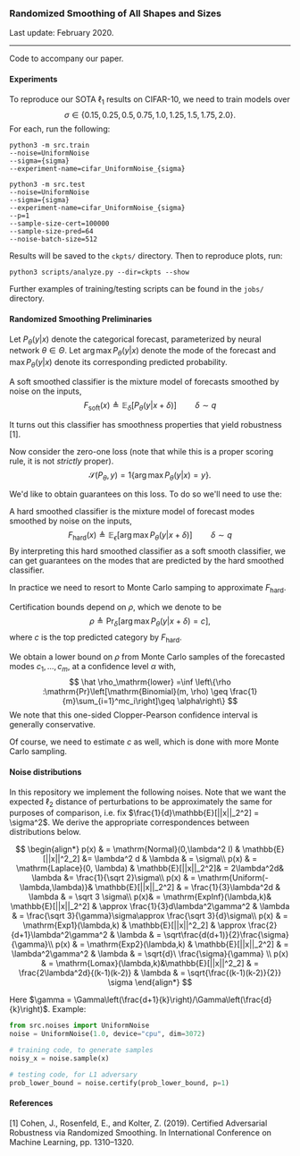 ### Randomized Smoothing of All Shapes and Sizes

Last update: February 2020.

---

Code to accompany our paper.

#### Experiments

To reproduce our SOTA $\ell_1$ results on CIFAR-10, we need to train models over 
$$
\sigma \in \{0.15, 0.25, 0.5, 0.75, 1.0, 1.25, 1.5, 1.75, 2.0\}.
$$
For each, run the following:

```
python3 -m src.train
--noise=UniformNoise
--sigma={sigma}
--experiment-name=cifar_UniformNoise_{sigma}

python3 -m src.test
--noise=UniformNoise
--sigma={sigma}
--experiment-name=cifar_UniformNoise_{sigma}
--p=1
--sample-size-cert=100000
--sample-size-pred=64
--noise-batch-size=512

```

Results will be saved to the `ckpts/` directory. Then to reproduce plots, run:

```
python3 scripts/analyze.py --dir=ckpts --show
```

Further examples of training/testing scripts can be found in the `jobs/` directory.

#### Randomized Smoothing Preliminaries

Let $P_\theta(y|x)$ denote the categorical forecast, parameterized by neural network $\theta \in \Theta$. Let $\arg\max P_\theta(y|x)$ denote the mode of the forecast and $\max P_\theta(y|x)$ denote its corresponding predicted probability.

A soft smoothed classifier is the mixture model of forecasts smoothed by noise on the inputs,
$$
F_\mathrm{soft}(x) \triangleq \mathbb{E}_{\delta}[P_\theta(y|x + \delta)]\quad\quad\delta\sim q
$$

It turns out this classifier has smoothness properties that yield robustness [1].

Now consider the zero-one loss (note that while this is a proper scoring rule, it is not *strictly* proper).
$$
\mathcal{S}(P_\theta, y) = 1\{ \arg\max P_\theta(y|x) = y\}.
$$

We'd like to obtain guarantees on this loss. To do so we'll need to use the:

A hard smoothed classifier is the mixture model of forecast modes smoothed by noise on the inputs, 
$$
F_\mathrm{hard}(x) \triangleq \mathbb{E}_{\epsilon}[\arg\max P_\theta(y|x + \delta)]\quad\quad\delta\sim q
$$
By interpreting this hard smoothed classifier as a soft smooth classifier, we can get guarantees on the modes that are predicted by the hard smoothed classifier. 

In practice we need to resort to Monte Carlo samping to approximate $F_\mathrm{hard}$. 

Certification bounds depend on $\rho$, which we denote to be
$$
\rho \triangleq \mathrm{Pr}_\delta[\arg\max P_\theta(y|x+\delta) = c],
$$
where $c$ is the top predicted category by $F_\mathrm{hard}$. 

We obtain a lower bound on $\rho$ from Monte Carlo samples of the forecasted modes $c_1,\dots,c_m$, at a confidence level $\alpha$ with,
$$
\hat \rho_\mathrm{lower} =\inf \left\{\rho :\mathrm{Pr}\left[\mathrm{Binomial}(m, \rho) \geq \frac{1}{m}\sum_{i=1}^mc_i\right]\geq \alpha\right\}
$$
We note that this one-sided Clopper-Pearson confidence interval is generally conservative.

Of course, we need to estimate $c$ as well, which is done with more Monte Carlo sampling.

#### Noise distributions

In this repository we implement the following noises. Note that we want the expected $\ell_2$ distance of perturbations to be approximately the same for purposes of comparison, i.e. fix $\frac{1}{d}\mathbb{E}[||x||_2^2] = \sigma^2$. We derive the appropriate correspondences between distributions below.

$$
\begin{align*}
p(x) & = \mathrm{Normal}(0,\lambda^2 I) & \mathbb{E}[||x||^2_2] &= \lambda^2 d & \lambda & = \sigma\\
p(x) & = \mathrm{Laplace}(0, \lambda) & \mathbb{E}[||x||_2^2]& = 2\lambda^2d& \lambda &= \frac{1}{\sqrt 2}\sigma\\
p(x) & = \mathrm{Uniform(-\lambda,\lambda)}& \mathbb{E}[||x||_2^2] & = \frac{1}{3}\lambda^2d & \lambda & = \sqrt 3 \sigma\\
p(x)& = \mathrm{ExpInf}(\lambda,k)& \mathbb{E}[||x||_2^2] & \approx \frac{1}{3}d\lambda^2\gamma^2 & \lambda & = \frac{\sqrt 3}{\gamma}\sigma\approx \frac{\sqrt 3}{d}\sigma\\
p(x) & = \mathrm{Exp1}(\lambda,k) & \mathbb{E}[||x||^2_2] & \approx \frac{2}{d+1}\lambda^2\gamma^2 & \lambda & = \sqrt\frac{d(d+1)}{2}\frac{\sigma}{\gamma}\\
p(x) & = \mathrm{Exp2}(\lambda,k) & \mathbb{E}[||x||_2^2] & = \lambda^2\gamma^2 & \lambda & = \sqrt{d}\ \frac{\sigma}{\gamma} \\
p(x) & = \mathrm{Lomax}(\lambda,k)&\mathbb{E}[||x||^2_2] & = \frac{2\lambda^2d}{(k-1)(k-2)} & \lambda & = \sqrt{\frac{(k-1)(k-2)}{2}} \sigma
\end{align*}
$$

Here $\gamma = \Gamma\left(\frac{d+1}{k}\right)/\Gamma\left(\frac{d}{k}\right)$. Example:

```python
from src.noises import UniformNoise
noise = UniformNoise(1.0, device="cpu", dim=3072)

# training code, to generate samples
noisy_x = noise.sample(x)

# testing code, for L1 adversary
prob_lower_bound = noise.certify(prob_lower_bound, p=1)
```

#### References

[1] Cohen, J., Rosenfeld, E., and Kolter, Z. (2019). Certified Adversarial Robustness via Randomized Smoothing. In International Conference on Machine Learning, pp. 1310–1320.